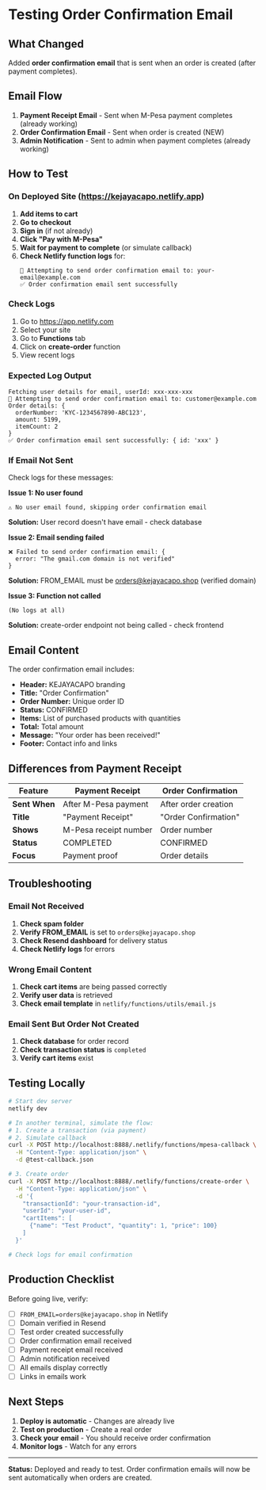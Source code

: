 # Testing Order Confirmation Email

## What Changed

Added **order confirmation email** that is sent when an order is created (after payment completes).

## Email Flow

1. **Payment Receipt Email** - Sent when M-Pesa payment completes (already working)
2. **Order Confirmation Email** - Sent when order is created (NEW)
3. **Admin Notification** - Sent to admin when payment completes (already working)

## How to Test

### On Deployed Site (https://kejayacapo.netlify.app)

1. **Add items to cart**
2. **Go to checkout**
3. **Sign in** (if not already)
4. **Click "Pay with M-Pesa"**
5. **Wait for payment to complete** (or simulate callback)
6. **Check Netlify function logs** for:
   ```
   📧 Attempting to send order confirmation email to: your-email@example.com
   ✅ Order confirmation email sent successfully
   ```

### Check Logs

1. Go to https://app.netlify.com
2. Select your site
3. Go to **Functions** tab
4. Click on **create-order** function
5. View recent logs

### Expected Log Output

```
Fetching user details for email, userId: xxx-xxx-xxx
📧 Attempting to send order confirmation email to: customer@example.com
Order details: {
  orderNumber: 'KYC-1234567890-ABC123',
  amount: 5199,
  itemCount: 2
}
✅ Order confirmation email sent successfully: { id: 'xxx' }
```

### If Email Not Sent

Check logs for these messages:

**Issue 1: No user found**
```
⚠️ No user email found, skipping order confirmation email
```
**Solution:** User record doesn't have email - check database

**Issue 2: Email sending failed**
```
❌ Failed to send order confirmation email: {
  error: "The gmail.com domain is not verified"
}
```
**Solution:** FROM_EMAIL must be orders@kejayacapo.shop (verified domain)

**Issue 3: Function not called**
```
(No logs at all)
```
**Solution:** create-order endpoint not being called - check frontend

## Email Content

The order confirmation email includes:

- **Header:** KEJAYACAPO branding
- **Title:** "Order Confirmation"
- **Order Number:** Unique order ID
- **Status:** CONFIRMED
- **Items:** List of purchased products with quantities
- **Total:** Total amount
- **Message:** "Your order has been received!"
- **Footer:** Contact info and links

## Differences from Payment Receipt

| Feature | Payment Receipt | Order Confirmation |
|---------|----------------|-------------------|
| **Sent When** | After M-Pesa payment | After order creation |
| **Title** | "Payment Receipt" | "Order Confirmation" |
| **Shows** | M-Pesa receipt number | Order number |
| **Status** | COMPLETED | CONFIRMED |
| **Focus** | Payment proof | Order details |

## Troubleshooting

### Email Not Received

1. **Check spam folder**
2. **Verify FROM_EMAIL** is set to `orders@kejayacapo.shop`
3. **Check Resend dashboard** for delivery status
4. **Check Netlify logs** for errors

### Wrong Email Content

1. **Check cart items** are being passed correctly
2. **Verify user data** is retrieved
3. **Check email template** in `netlify/functions/utils/email.js`

### Email Sent But Order Not Created

1. **Check database** for order record
2. **Check transaction status** is `completed`
3. **Verify cart items** exist

## Testing Locally

```bash
# Start dev server
netlify dev

# In another terminal, simulate the flow:
# 1. Create a transaction (via payment)
# 2. Simulate callback
curl -X POST http://localhost:8888/.netlify/functions/mpesa-callback \
  -H "Content-Type: application/json" \
  -d @test-callback.json

# 3. Create order
curl -X POST http://localhost:8888/.netlify/functions/create-order \
  -H "Content-Type: application/json" \
  -d '{
    "transactionId": "your-transaction-id",
    "userId": "your-user-id",
    "cartItems": [
      {"name": "Test Product", "quantity": 1, "price": 100}
    ]
  }'

# Check logs for email confirmation
```

## Production Checklist

Before going live, verify:

- [ ] `FROM_EMAIL=orders@kejayacapo.shop` in Netlify
- [ ] Domain verified in Resend
- [ ] Test order created successfully
- [ ] Order confirmation email received
- [ ] Payment receipt email received
- [ ] Admin notification received
- [ ] All emails display correctly
- [ ] Links in emails work

## Next Steps

1. **Deploy is automatic** - Changes are already live
2. **Test on production** - Create a real order
3. **Check your email** - You should receive order confirmation
4. **Monitor logs** - Watch for any errors

---

**Status:** Deployed and ready to test. Order confirmation emails will now be sent automatically when orders are created.
